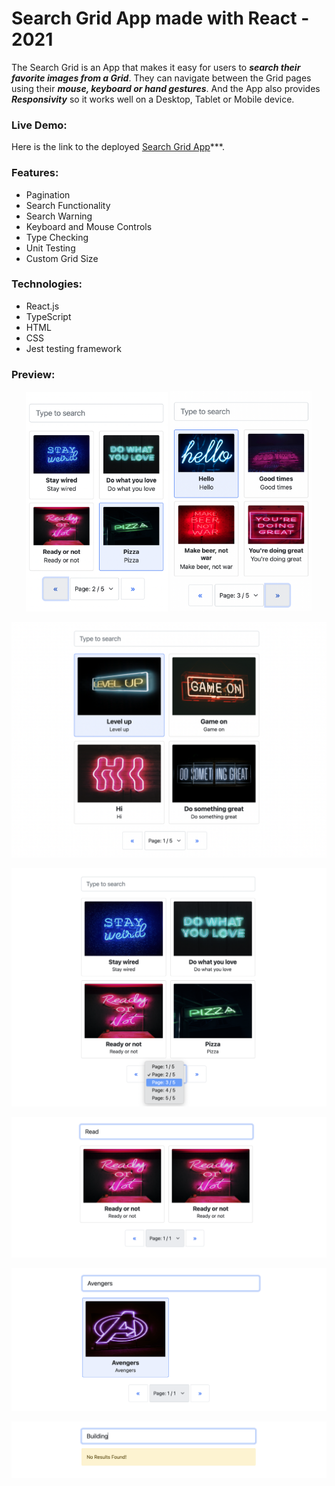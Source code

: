 # Search Grid App made with React - 2021

The Search Grid is an App that makes it easy for users to ***search their favorite images from a Grid***. They can navigate between the Grid pages using their ***mouse, keyboard or hand gestures***. And the App also provides ***Responsivity*** so it works well on a Desktop, Tablet or Mobile device.


### Live Demo:
Here is the link to the deployed [Search Grid App](https://planday-demo.000webhostapp.com/)***.


### Features:
- Pagination
- Search Functionality
- Search Warning
- Keyboard and Mouse Controls
- Type Checking
- Unit Testing
- Custom Grid Size


### Technologies:
- React.js
- TypeScript
- HTML
- CSS
- Jest testing framework

### Preview:

<p align="center">
  <img width="45%" height="45%" src="https://github.com/panaitescu-paul/Search-Grid-React-2021/blob/main/screenshots/7.png">
  <img width="45%" height="45%" src="https://github.com/panaitescu-paul/Search-Grid-React-2021/blob/main/screenshots/8.png">
</p>

![alt text](https://github.com/panaitescu-paul/Search-Grid-React-2021/blob/main/screenshots/1.png)

![alt text](https://github.com/panaitescu-paul/Search-Grid-React-2021/blob/main/screenshots/2.png)

![alt text](https://github.com/panaitescu-paul/Search-Grid-React-2021/blob/main/screenshots/3.png)

![alt text](https://github.com/panaitescu-paul/Search-Grid-React-2021/blob/main/screenshots/4.png)

![alt text](https://github.com/panaitescu-paul/Search-Grid-React-2021/blob/main/screenshots/5.png)

